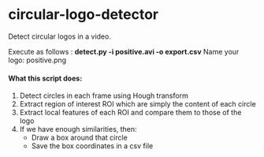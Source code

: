 # circular-logo-detector
Detect circular logos in a video.

Execute as follows : **detect.py -i positive.avi -o export.csv**
Name your logo: positive.png

#### What this script does:
1. Detect circles in each frame using Hough transform
2. Extract region of interest ROI which are simply the content of each circle
3. Extract local features of each ROI and compare them to those of the logo
4. If we have enough similarities, then:
    * Draw a box around that circle
    * Save the box coordinates in a csv file
